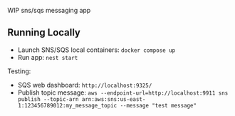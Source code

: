 WIP sns/sqs messaging app

## Running Locally

* Launch SNS/SQS local containers: `docker compose up`
* Run app: `nest start`

Testing:
* SQS web dashboard: `http://localhost:9325/`
* Publish topic message: `aws --endpoint-url=http://localhost:9911 sns publish --topic-arn arn:aws:sns:us-east-1:123456789012:my_message_topic --message "test message"`